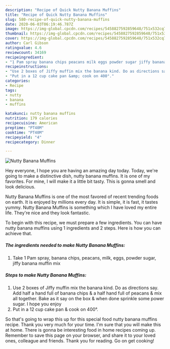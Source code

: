 ```yaml
---
description: "Recipe of Quick Nutty Banana Muffins"
title: "Recipe of Quick Nutty Banana Muffins"
slug: 580-recipe-of-quick-nutty-banana-muffins
date: 2020-06-03T06:19:46.787Z
image: https://img-global.cpcdn.com/recipes/5458827592859648/751x532cq70/nutty-banana-muffins-recipe-main-photo.jpg
thumbnail: https://img-global.cpcdn.com/recipes/5458827592859648/751x532cq70/nutty-banana-muffins-recipe-main-photo.jpg
cover: https://img-global.cpcdn.com/recipes/5458827592859648/751x532cq70/nutty-banana-muffins-recipe-main-photo.jpg
author: Carl Gibson
ratingvalue: 4.6
reviewcount: 34169
recipeingredient:
- "1 Pam spray banana chips peacans milk eggs powder sugar jiffy banana muffin mix"
recipeinstructions:
- "Use 2 boxes of Jiffy muffin mix the banana kind. Do as directions say. Add half a hand full of banana chips &amp; a half hand full of peacans &amp; mix all together. Bake as it say on the box &amp; when done sprinkle some power sugar. I hope you enjoy"
- "Put in a 12 cup cake pan &amp; cook on 400°."
categories:
- Recipe
tags:
- nutty
- banana
- muffins

katakunci: nutty banana muffins 
nutrition: 179 calories
recipecuisine: American
preptime: "PT40M"
cooktime: "PT40M"
recipeyield: "4"
recipecategory: Dinner

---
```



![Nutty Banana Muffins](https://img-global.cpcdn.com/recipes/5458827592859648/751x532cq70/nutty-banana-muffins-recipe-main-photo.jpg)

Hey everyone, I hope you are having an amazing day today. Today, we're going to make a distinctive dish, nutty banana muffins. It is one of my favorites. For mine, I will make it a little bit tasty. This is gonna smell and look delicious.

Nutty Banana Muffins is one of the most favored of recent trending foods on earth. It is enjoyed by millions every day. It is simple, it is fast, it tastes yummy. Nutty Banana Muffins is something which I have loved my entire life. They're nice and they look fantastic.




To begin with this recipe, we must prepare a few ingredients. You can have nutty banana muffins using 1 ingredients and 2 steps. Here is how you can achieve that.

<!--inarticleads1-->

##### The ingredients needed to make Nutty Banana Muffins:

1. Take 1 Pam spray, banana chips, peacans, milk, eggs, powder sugar, jiffy banana muffin mix




<!--inarticleads2-->

##### Steps to make Nutty Banana Muffins:

1. Use 2 boxes of Jiffy muffin mix the banana kind. Do as directions say. Add half a hand full of banana chips &amp; a half hand full of peacans &amp; mix all together. Bake as it say on the box &amp; when done sprinkle some power sugar. I hope you enjoy
1. Put in a 12 cup cake pan &amp; cook on 400°.




So that's going to wrap this up for this special food nutty banana muffins recipe. Thank you very much for your time. I'm sure that you will make this at home. There is gonna be interesting food in home recipes coming up. Remember to save this page on your browser, and share it to your loved ones, colleague and friends. Thank you for reading. Go on get cooking!
